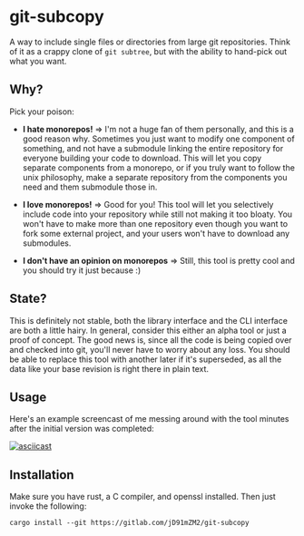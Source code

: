 # git-subcopy

A way to include single files or directories from large git
repositories. Think of it as a crappy clone of `git subtree`, but with
the ability to hand-pick out what you want.

## Why?

Pick your poison:

- **I hate monorepos!** => I'm not a huge fan of them personally, and
  this is a good reason why. Sometimes you just want to modify one
  component of something, and not have a submodule linking the entire
  repository for everyone building your code to download. This will
  let you copy separate components from a monorepo, or if you truly
  want to follow the unix philosophy, make a separate repository from
  the components you need and them submodule those in.

- **I love monorepos!** => Good for you! This tool will let you
  selectively include code into your repository while still not making
  it too bloaty. You won't have to make more than one repository even
  though you want to fork some external project, and your users won't
  have to download any submodules.

- **I don't have an opinion on monorepos** => Still, this tool is
  pretty cool and you should try it just because :)

## State?

This is definitely not stable, both the library interface and the CLI
interface are both a little hairy. In general, consider this either an
alpha tool or just a proof of concept. The good news is, since all the
code is being copied over and checked into git, you'll never have to
worry about any loss. You should be able to replace this tool with
another later if it's superseded, as all the data like your base
revision is right there in plain text.

## Usage

Here's an example screencast of me messing around with the tool
minutes after the initial version was completed:

[![asciicast](https://asciinema.org/a/YvB6gN61En5XJKtHb8GaGCU3U.svg)](https://asciinema.org/a/YvB6gN61En5XJKtHb8GaGCU3U)

## Installation

Make sure you have rust, a C compiler, and openssl installed. Then
just invoke the following:

```
cargo install --git https://gitlab.com/jD91mZM2/git-subcopy
```
